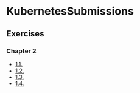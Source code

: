 # KubernetesSubmissions

## Exercises

### Chapter 2

- [1.1.](https://github.com/h4r0015k/devops-with-kubernetes/tree/1.1/logOutput)
- [1.2.](https://github.com/h4r0015k/devops-with-kubernetes/tree/1.2/theProject)
- [1.3.](https://github.com/h4r0015k/devops-with-kubernetes/tree/1.3/logOutput)
- [1.4.](https://github.com/h4r0015k/devops-with-kubernetes/tree/1.4/theProject)
